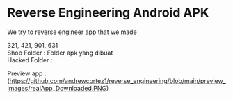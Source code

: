 # Reverse Engineering Android APK
We try to reverse engineer app that we made 

321, 421, 901, 631 </br>
Shop Folder : Folder apk yang dibuat</br>
Hacked Folder : 

Preview app :
(https://github.com/andrewcortez1/reverse_engineering/blob/main/preview_images/realApp_Downloaded.PNG)
